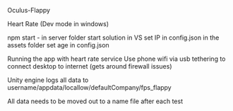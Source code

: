 Oculus-Flappy

Heart Rate (Dev mode in windows)

npm start - in server folder
start solution in VS
set IP in config.json in the assets folder
set age in config.json

Running the app with heart rate service
Use phone wifi via usb tethering to connect desktop to internet (gets around firewall issues)

Unity engine logs all data to username/appdata/locallow/defaultCompany/fps_flappy

All data needs to be moved out to a name file after each test
